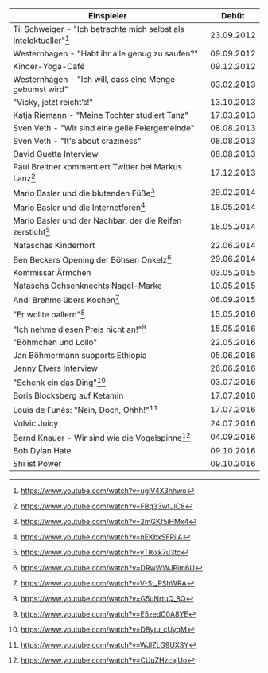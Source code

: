 Einspieler | Debüt | 
-------|------|
Til Schweiger - "Ich betrachte mich selbst als Intelektueller"[^1]|23.09.2012
Westernhagen - "Habt ihr alle genug zu saufen?" |09.09.2012
Kinder-Yoga-Café  | 09.12.2012
Westernhagen - "Ich will, dass eine Menge gebumst wird" | 03.02.2013
"Vicky, jetzt reicht’s!" | 13.10.2013
Katja Riemann - "Meine Tochter studiert Tanz" | 17.03.2013
Sven Veth - "Wir sind eine geile Feiergemeinde" | 08.08.2013
Sven Veth - "It's about craziness" | 08.08.2013
David Guetta Interview | 08.08.2013
Paul Breitner kommentiert Twitter bei Markus Lanz[^2] | 17.12.2013
Mario Basler und die blutenden Füße[^3] | 29.02.2014
Mario Basler und die Internetforen[^4] | 18.05.2014
Mario Basler und der Nachbar, der die Reifen zersticht[^5] | 18.05.2014
Nataschas Kinderhort | 22.06.2014
Ben Beckers Opening der Böhsen Onkelz[^6] | 29.06.2014
Kommissar Ärmchen | 03.05.2015
Natascha Ochsenknechts Nagel-Marke | 10.05.2015
Andi Brehme übers Kochen[^7] | 06.09.2015
"Er wollte ballern"[^8] | 15.05.2016
"Ich nehme diesen Preis nicht an!"[^9] | 15.05.2016
"Böhmchen und Lollo" | 22.05.2016
Jan Böhmermann supports Ethiopia | 05.06.2016
Jenny Elvers Interview | 26.06.2016
"Schenk ein das Ding"[^10] | 03.07.2016
Boris Blocksberg auf Ketamin | 17.07.2016
Louis de Funès: "Nein, Doch, Ohhh!"[^11] | 17.07.2016
Volvic Juicy | 24.07.2016
Bernd Knauer - Wir sind wie die Vogelspinne[^12] | 04.09.2016
Bob Dylan Hate | 09.10.2016
Shi ist Power | 09.10.2016

[^1]: https://www.youtube.com/watch?v=uglV4X3hhwo
[^2]: https://www.youtube.com/watch?v=FBq33wtJlC8
[^3]: https://www.youtube.com/watch?v=2mGKf5iHMx4
[^4]: https://www.youtube.com/watch?v=nEKbxSFRilA
[^5]: https://www.youtube.com/watch?v=yTI6xk7u3tc
[^6]: https://www.youtube.com/watch?v=DRwWWJPim6U
[^7]: https://www.youtube.com/watch?v=V-St_PShWRA
[^8]: https://www.youtube.com/watch?v=G5uNrtuQ_8Q
[^9]: https://www.youtube.com/watch?v=E5zedC0A8YE
[^10]: https://www.youtube.com/watch?v=DBytu_cUyqM
[^11]: https://www.youtube.com/watch?v=WJlZLG9UXSY
[^12]: https://www.youtube.com/watch?v=CUuZHzcajUo
